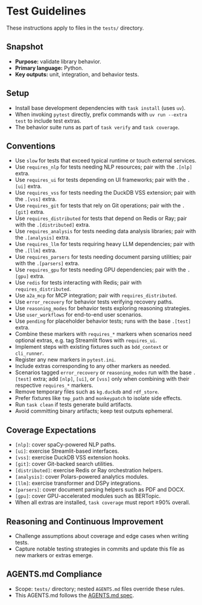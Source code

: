 # Test Guidelines

These instructions apply to files in the `tests/` directory.

## Snapshot
- **Purpose:** validate library behavior.
- **Primary language:** Python.
- **Key outputs:** unit, integration, and behavior tests.

## Setup
- Install base development dependencies with `task install` (uses `uv`).
- When invoking `pytest` directly, prefix commands with `uv run --extra test` to include test extras.
- The behavior suite runs as part of `task verify` and `task coverage`.

## Conventions
- Use `slow` for tests that exceed typical runtime or touch external services.
- Use `requires_nlp` for tests needing NLP resources; pair with the `.[nlp]`
  extra.
- Use `requires_ui` for tests depending on UI frameworks; pair with the `.[ui]`
  extra.
- Use `requires_vss` for tests needing the DuckDB VSS extension; pair with the
  `.[vss]` extra.
- Use `requires_git` for tests that rely on Git operations; pair with the
  `.[git]` extra.
- Use `requires_distributed` for tests that depend on Redis or Ray; pair with
  the `.[distributed]` extra.
- Use `requires_analysis` for tests needing data analysis libraries; pair with
  the `.[analysis]` extra.
- Use `requires_llm` for tests requiring heavy LLM dependencies; pair with the
  `.[llm]` extra.
- Use `requires_parsers` for tests needing document parsing utilities; pair
  with the `.[parsers]` extra.
- Use `requires_gpu` for tests needing GPU dependencies; pair with the
  `.[gpu]` extra.
- Use `redis` for tests interacting with Redis; pair with `requires_distributed`.
- Use `a2a_mcp` for MCP integration; pair with `requires_distributed`.
- Use `error_recovery` for behavior tests verifying recovery paths.
- Use `reasoning_modes` for behavior tests exploring reasoning strategies.
- Use `user_workflows` for end-to-end user scenarios.
- Use `pending` for placeholder behavior tests; runs with the base `.[test]` extra.
- Combine these markers with `requires_*` markers when scenarios need optional
  extras, e.g. tag Streamlit flows with `requires_ui`.
- Implement steps with existing fixtures such as `bdd_context` or `cli_runner`.
- Register any new markers in `pytest.ini`.
- Include extras corresponding to any other markers as needed.
- Scenarios tagged `error_recovery` or `reasoning_modes` run with the base
  `.[test]` extra; add `[nlp]`, `[ui]`, or `[vss]` only when combining with
  their respective `requires_*` markers.
- Remove temporary files such as `kg.duckdb` and `rdf_store`.
- Prefer fixtures like `tmp_path` and `monkeypatch` to isolate side effects.
- Run `task clean` if tests generate build artifacts.
- Avoid committing binary artifacts; keep test outputs ephemeral.

## Coverage Expectations
- `[nlp]`: cover spaCy-powered NLP paths.
- `[ui]`: exercise Streamlit-based interfaces.
- `[vss]`: exercise DuckDB VSS extension hooks.
- `[git]`: cover Git-backed search utilities.
- `[distributed]`: exercise Redis or Ray orchestration helpers.
- `[analysis]`: cover Polars-powered analytics modules.
- `[llm]`: exercise transformer and DSPy integrations.
- `[parsers]`: cover document parsing helpers such as PDF and DOCX.
- `[gpu]`: cover GPU-accelerated modules such as BERTopic.
- When all extras are installed, `task coverage` must report ≥90% overall.

## Reasoning and Continuous Improvement
- Challenge assumptions about coverage and edge cases when writing tests.
- Capture notable testing strategies in commits and update this file as new
  markers or extras emerge.

## AGENTS.md Compliance
- Scope: `tests/` directory; nested `AGENTS.md` files override these rules.
- This AGENTS.md follows the [AGENTS.md spec](https://gist.github.com).
